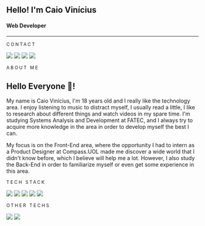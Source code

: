## Hello! I'm **Caio Vinícius**
#### Web Developer
---
<small style="letter-spacing:3px;">CONTACT</small>

<a href="https://www.linkedin.com/in/caiocamargo007" target="_blank"><img src="https://img.shields.io/badge/-LinkedIn-%230077B5?style=for-the-badge&logo=linkedin&logoColor=white" target="_blank"></a> 
<a href="mailto:caiocamargo.ct@gmail.com" target="_blank"><img src="https://img.shields.io/badge/-Gmail-%230077B5?style=for-the-badge&logo=gmail&logoColor=white&color=c71610" target="_blank"></a> 
<a href="https://twitter.com/SadSAndWiCh_" target="_blank"><img src="https://img.shields.io/badge/-Twitter-%230077B5?style=for-the-badge&logo=twitter&logoColor=white&color=1DA1F2" target="_blank"></a> 
<a href="https://twitter.com/SadSAndWiCh_" target="_blank"><img src="https://img.shields.io/badge/-Website-%230077B5?style=for-the-badge&logo=&logoColor=white&color=333" target="_blank"></a> 


<small style="letter-spacing:3px;">ABOUT ME</small>

## Hello Everyone 👋!
My name is Caio Vinícius, I'm 18 years old and I really like the technology area. I enjoy listening to music to distract myself, I usually read a little, I like to research about different things and watch videos in my spare time. I'm studying Systems Analysis and Development at FATEC, and I always try to acquire more knowledge in the area in order to develop myself the best I can.

My focus is on the Front-End area, where the opportunity I had to intern as a Product Designer at Compass.UOL made me discover a wide world that I didn't know before, which I believe will help me a lot. However, I also study the Back-End in order to familiarize myself or even get some experience in this area.

<small style="letter-spacing:3px;">TECH STACK</small>

<a href="https://reactjs.org" target="_blank"><img src="https://img.shields.io/badge/-React-%230077B5?style=for-the-badge&logo=react&logoColor=white&color=333" target="_blank"></a> 
<a href="https://www.typescriptlang.org" target="_blank"><img src="https://img.shields.io/badge/-Typescript-%230077B5?style=for-the-badge&logo=typescript&logoColor=white&color=333" target="_blank"></a> 
<a href="https://nextjs.org" target="_blank"><img src="https://img.shields.io/badge/-Next.Js-%230077B5?style=for-the-badge&logo=next.js&logoColor=white&color=333" target="_blank"></a> 
<a href="https://tailwindcss.com" target="_blank"><img src="https://img.shields.io/badge/-Tailwind CSS-%230077B5?style=for-the-badge&logo=tailwindcss&logoColor=white&color=333" target="_blank"></a> 
<a href="https://supabase.com" target="_blank"><img src="https://img.shields.io/badge/-Supabase-%230077B5?style=for-the-badge&logo=supabase&logoColor=white&color=333" target="_blank"></a> 

<small style="letter-spacing:3px;">OTHER TECHS</small>

<a href="https://www.python.org" target="_blank"><img src="https://img.shields.io/badge/-Python-%230077B5?style=for-the-badge&logo=python&logoColor=white&color=333" target="_blank"></a>
<a href="https://www.python.org" target="_blank"><img src="https://img.shields.io/badge/-CSharp-%230077B5?style=for-the-badge&logo=csharp&logoColor=white&color=333" target="_blank"></a>